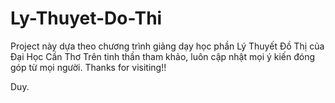 # Ly-Thuyet-Do-Thi
Project này dựa theo chương trình giảng dạy học phần Lý Thuyết Đồ Thị của Đại Học Cần Thơ
Trên tinh thần tham khảo, luôn cập nhật mọi ý kiến đóng góp từ mọi người.
Thanks for visiting!!

Duy.
